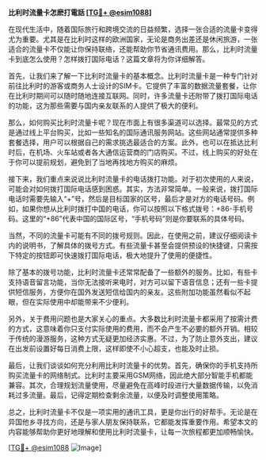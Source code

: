 **比利时流量卡怎麽打電話 [[TG💪+ @esim1088](https://t.me/s/esim1088)]**

在现代生活中，随着国际旅行和跨境交流的日益频繁，选择一张合适的流量卡变得尤为重要。尤其是在比利时这样的欧洲国家，无论是商务出差还是休闲旅游，一张适合的流量卡不仅能让你保持联络，还能帮助你节省通讯费用。那么，比利时流量卡到底怎么使用？怎样拨打国际电话？这篇文章将为你详细解答。

首先，让我们来了解一下比利时流量卡的基本概念。比利时流量卡是一种专门针对前往比利时的游客或商务人士设计的SIM卡。它提供了丰富的数据流量套餐，让你在比利时期间可以随时随地连接互联网。同时，许多流量卡还附带了拨打国际电话的功能，这为那些需要与国内亲友联系的人提供了极大的便利。

那么，如何购买比利时流量卡呢？现在市面上有很多渠道可以选择。最常见的方式是通过线上平台购买，比如一些知名的国际通讯服务网站。这些网站通常提供多种套餐选择，用户可以根据自己的需求挑选最适合的方案。此外，也可以在抵达比利时后，在机场、火车站或者各大通信运营商的门店购买。不过，线上购买的好处在于你可以提前规划，避免到了当地再找地方购买的麻烦。

接下来，我们重点来说说比利时流量卡的电话拨打功能。对于初次使用的人来说，可能会对如何拨打国际电话感到困惑。其实，方法非常简单。一般来说，拨打国际电话时需要先输入“+”号，然后是目标国家的区号，最后才是对方的电话号码。例如，如果你想从比利时拨打中国的电话，你可以按照以下格式拨号：+86-手机号码。这里的“+86”代表中国的国际区号，“手机号码”则是你要联系的具体号码。

当然，不同的流量卡可能有不同的拨号规则。因此，在使用之前，建议仔细阅读卡内的说明书，了解具体的拨号方式。有些流量卡甚至会提供预设的快捷键，只需按下特定的按钮即可快速拨打国际电话，极大地提升了使用的便捷性。

除了基本的拨号功能，比利时流量卡还常常配备了一些额外的服务。比如，有些卡支持语音留言功能，当你无法接听来电时，对方可以留下语音信息；还有一些卡提供短信服务，方便你在国外发送短信给国内的亲友。这些附加功能虽然看似不起眼，但在实际使用中却能带来不少便利。

另外，关于费用问题也是大家关心的重点。大多数比利时流量卡都采用了按需计费的方式，这意味着你只支付实际使用的费用，而不会产生不必要的额外开销。相较于传统的漫游服务，这种方式无疑更加经济实惠。不过，为了防止意外支出，建议在出发前设置好每日消费上限，这样即使不小心超支，也能及时止损。

最后，让我们谈谈如何充分利用比利时流量卡的优势。首先，确保你的手机支持所购买流量卡的网络制式。比利时主要采用GSM网络，因此绝大部分智能手机都能兼容。其次，合理规划流量使用，尽量避免在高峰时段进行大量数据传输，以免消耗过多流量。最后，记得定期检查剩余流量，以便及时调整使用策略。

总之，比利时流量卡不仅是一项实用的通讯工具，更是你出行的好帮手。无论是在异国他乡寻找方向，还是与家人朋友保持联系，它都能发挥重要作用。希望本文的内容能够帮助你更好地理解和使用比利时流量卡，让每一次旅程都更加顺畅愉快。

[[TG💪+ @esim1088](https://t.me/s/esim1088) ![Image](https://i.postimg.cc/4NQfJmqS/Snipaste-2025-05-13-00-14-12.png)]